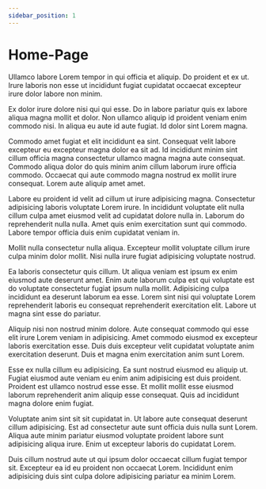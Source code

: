 ```yaml
---
sidebar_position: 1
---
```


# Home-Page

Ullamco labore Lorem tempor in qui officia et aliquip. Do proident et ex ut. Irure laboris non esse ut incididunt fugiat cupidatat occaecat excepteur irure dolor labore non minim.

Ex dolor irure dolore nisi qui qui esse. Do in labore pariatur quis ex labore aliqua magna mollit et dolor. Non ullamco aliquip id proident veniam enim commodo nisi. In aliqua eu aute id aute fugiat. Id dolor sint Lorem magna.

Commodo amet fugiat et elit incididunt ea sint. Consequat velit labore excepteur eu excepteur magna dolor ea sit ad. Id incididunt minim sint cillum officia magna consectetur ullamco magna magna aute consequat. Commodo aliqua dolor do quis minim anim cillum laborum irure officia commodo. Occaecat qui aute commodo magna nostrud ex mollit irure consequat. Lorem aute aliquip amet amet.

Labore eu proident id velit ad cillum ut irure adipisicing magna. Consectetur adipisicing laboris voluptate Lorem irure. In incididunt voluptate elit nulla cillum culpa amet eiusmod velit ad cupidatat dolore nulla in. Laborum do reprehenderit nulla nulla. Amet quis enim exercitation sunt qui commodo. Labore tempor officia duis enim cupidatat veniam in.

Mollit nulla consectetur nulla aliqua. Excepteur mollit voluptate cillum irure culpa minim dolor mollit. Nisi nulla irure fugiat adipisicing voluptate nostrud.

Ea laboris consectetur quis cillum. Ut aliqua veniam est ipsum ex enim eiusmod aute deserunt amet. Enim aute laborum culpa est qui voluptate est do voluptate consectetur fugiat ipsum nulla mollit. Adipisicing culpa incididunt ea deserunt laborum ea esse. Lorem sint nisi qui voluptate Lorem reprehenderit laboris eu consequat reprehenderit exercitation elit. Labore ut magna sint esse do pariatur.

Aliquip nisi non nostrud minim dolore. Aute consequat commodo qui esse elit irure Lorem veniam in adipisicing. Amet commodo eiusmod ex excepteur laboris exercitation esse. Duis duis excepteur velit cupidatat voluptate anim exercitation deserunt. Duis et magna enim exercitation anim sunt Lorem.

Esse ex nulla cillum eu adipisicing. Ea sunt nostrud eiusmod eu aliquip ut. Fugiat eiusmod aute veniam eu enim anim adipisicing est duis proident. Proident est ullamco nostrud esse esse. Et mollit mollit esse eiusmod laborum reprehenderit anim aliquip esse consequat. Quis ad incididunt magna dolore enim fugiat.

Voluptate anim sint sit sit cupidatat in. Ut labore aute consequat deserunt cillum adipisicing. Est ad consectetur aute sunt officia duis nulla sunt Lorem. Aliqua aute minim pariatur eiusmod voluptate proident labore sunt adipisicing aliqua irure. Enim ut excepteur laboris do cupidatat Lorem.

Duis cillum nostrud aute ut qui ipsum dolor occaecat cillum fugiat tempor sit. Excepteur ea id eu proident non occaecat Lorem. Incididunt enim adipisicing duis sint culpa dolore adipisicing pariatur ea minim Lorem.